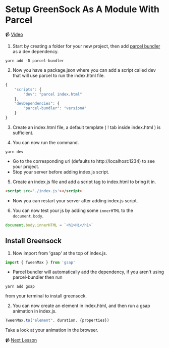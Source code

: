 # Setup GreenSock As A Module With Parcel

📹 [Video](https://egghead.io/lessons/greensock-setup-greensock-as-a-module-with-parcel)

1. Start by creating a folder for your new project, then add [parcel bundler](https://parceljs.org/getting_started.html) as a dev dependency.

```
yarn add -D parcel-bundler
```

2. Now you have a package.json where you can add a script called dev that will use parcel to run the index.html file.

```js
{
    "scripts": {
        "dev": "parcel index.html"
    },
    "devDependencies": {
        "parcel-bundler": "version#"
    }
}
```

3. Create an index.html file, a default template ( ! tab inside index.html ) is sufficient.

4. You can now run the command.
```
yarn dev
```
- Go to the corresponding url (defaults to http://localhost:1234) to see your project.
- Stop your server before adding index.js script.

5. Create an index.js file and add a script tag to index.html to bring it in.
 ```html
 <script src='./index.js'></script>
 ```
- Now you can restart your server after adding index.js script.

6. You can now test your js by adding some `innerHTML` to the `document.body`.
```js
document.body.innerHTML = `<h1>Hi</h1>`
```

## Install Greensock

1. Now import from 'gsap' at the top of index.js.
```js
import { TweenMax } from 'gsap'
```
- Parcel bundler will automatically add the dependency, if you aren't using parcel-bundler then run
```
yarn add gsap
```
from your terminal to install greensock.

2. You can now create an element in index.html, and then run a gsap animation in index.js.
```js
TweenMax.to("element", duration, {properties})
```

Take a look at your animation in the browser.


📹 [Next Lesson](https://egghead.io/lessons/greensock-animate-and-center-an-element-to-a-click-event-with-greensock)